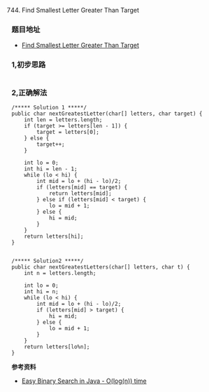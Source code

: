 744. Find Smallest Letter Greater Than Target

### 题目地址
- [Find Smallest Letter Greater Than Target](https://leetcode.com/problems/find-smallest-letter-greater-than-target/)

### 1,初步思路

```

```

### 2,正确解法

```
/***** Solution 1 *****/
public char nextGreatestLetter(char[] letters, char target) {
    int len = letters.length;
    if (target >= letters[len - 1]) {
        target = letters[0];
    } else {
        target++;
    }

    int lo = 0;
    int hi = len - 1;
    while (lo < hi) {
        int mid = lo + (hi - lo)/2;
        if (letters[mid] == target) {
            return letters[mid];
        } else if (letters[mid] < target) {
            lo = mid + 1;
        } else {
            hi = mid;
        }
    }
    return letters[hi];
}


/***** Solution2 *****/
public char nextGreatestLetters(char[] letters, char t) {
    int n = letters.length;

    int lo = 0;
    int hi = n;
    while (lo < hi) {
        int mid = lo + (hi - lo)/2;
        if (letters[mid] > target) {
            hi = mid;
        } else {
            lo = mid + 1;
        }
    }
    return letters[lo%n];
}

```

**参考资料**
- [Easy Binary Search in Java - O(log(n)) time](https://leetcode.com/problems/find-smallest-letter-greater-than-target/discuss/110005/Easy-Binary-Search-in-Java-O(log(n))-time)